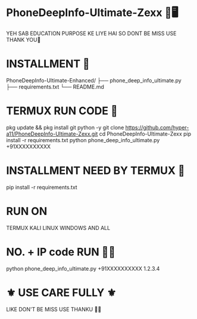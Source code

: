 # PhoneDeepInfo-Ultimate-Zexx 📱🖥
YEH SAB EDUCATION PURPOSE KE LIYE HAI SO DONT BE MISS USE THANK YOU🌹




# INSTALLMENT 📩

PhoneDeepInfo-Ultimate-Enhanced/
├── phone_deep_info_ultimate.py
├── requirements.txt
└── README.md


# TERMUX RUN CODE 📍


pkg update && pkg install git python -y
git clone https://github.com/hyper-a11/PhoneDeepInfo-Ultimate-Zexx.git
cd PhoneDeepInfo-Ultimate-Zexx
pip install -r requirements.txt
python phone_deep_info_ultimate.py +91XXXXXXXXXX


# INSTALLMENT NEED BY TERMUX 📁

pip install -r requirements.txt

# RUN ON 

TERMUX
KALI LINUX 
WINDOWS
AND ALL 


# NO. + IP code RUN 🏃💨

python phone_deep_info_ultimate.py +91XXXXXXXXXX 1.2.3.4



# ⚜️ USE CARE FULLY ⚜️


LIKE DON'T BE MISS USE
      THANKU 💓🌹
